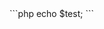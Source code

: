 <html>
  <head>
    <title>Обо мне</title>
    <meta name="viewport" content="width=device-width, user-scalable=no, initial-scale=1, maximum-scale=1.0">
  </head>
  <body>
    ```php
    echo $test;
    ```
  </body>
</html>
